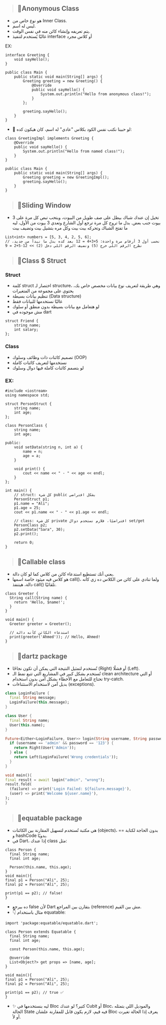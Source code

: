> ## 📌Anonymous Class
- هو نوع خاص من Inner Class.
- ليس له اسم.
- يتم تعريفه وإنشاء كائن منه في نفس الوقت.
- غالبًا يُستخدم لتنفيذ interface أو كلاس مجرد
  
EX:

```
interface Greeting {
    void sayHello();
}

public class Main {
    public static void main(String[] args) {
        Greeting greeting = new Greeting() {
            @Override
            public void sayHello() {
                System.out.println("Hello from anonymous class!");
            }
        };

        greeting.sayHello();
    }
}
```
- 🔁 لو حبينا نكتب نفس الكود بكلاس "عادي" له اسم، كان هيكون كده:
```
class GreetingImpl implements Greeting {
    @Override
    public void sayHello() {
        System.out.println("Hello from named class!");
    }
}

public class Main {
    public static void main(String[] args) {
        Greeting greeting = new GreetingImpl();
        greeting.sayHello();
    }
}
```
> ## 📌Sliding Window
- تخيل إن عندك شباك بيطل على صف طويل من البيوت، وبتحب تبص كل مرة على 3 بيوت جنب بعض. بدل ما تروح كل مرة ترجع أول الشارع وتعدي 3 بيوت من الأول، ليه ما تفتح الشباك وتحركه بيت بيت وكل مره بتشيل بيت وتضيف بيت
```
List<int> numbers = [5, 3, 4, 2, 5, 6];
// نحسب أول 3 أرقام مرة واحدة: 5+3+4 = 12 بعد كده بدل ما نبدأ من جديد، نطرح الرقم اللي خرج (5) ونضيف الرقم اللي دخل (2) >> 12-5+2 = 9
```
> ## 📌Class $ Struct
### Struct
- كلمة struct اختصار لـ structure، وهي طريقة لتعريف نوع بيانات مخصص خاص بك، يحتوي على مجموعة من المتغيرات
- تنظيم بيانات بسيطة (Data structure)
- غالبًا نستخدمها للبيانات فقط
- لو هتعامل مع بيانات بسيطة بدون منطق أو سلوك
- مش موجوده في dart
```
struct Friend {
    string name;
    int salary;
};
```
### Class
- تصميم كائنات ذات وظائف وسلوك (OOP)
- نستخدمها لتعريف كائنات كاملة
- لو بتصمم كائنات كاملة فيها دوال وسلوك	
### EX:
```
#include <iostream>
using namespace std;

struct PersonStruct {
    string name;
    int age;
};

class PersonClass {
    string name;
    int age;

public:
    void setData(string n, int a) {
        name = n;
        age = a;
    }

    void print() {
        cout << name << " - " << age << endl;
    }
};

int main() {
    // struct: كل شيء public بشكل افتراضي
    PersonStruct p1;
    p1.name = "Ali";
    p1.age = 25;
    cout << p1.name << " - " << p1.age << endl;

    // class: كل شيء private افتراضيًا، فلازم نستخدم دوال set/get
    PersonClass p2;
    p2.setData("Sara", 30);
    p2.print();

    return 0;
}
```
> ## 📌Callable class
- يعني أنك تستطيع استدعاء كائن من كلاس كما لو كان دالة.
- هو كلاس فيه ميثود خاصة اسمها call()، ولما تنادي على كائن من الكلاس ده زي كأنه دالة، هيتنفذ call() تلقائيًا.
```
class Greeter {
  String call(String name) {
    return 'Hello, $name!';
  }
}

void main() {
  Greeter greeter = Greeter();

  // استدعاء الكائن كأنه دالة
  print(greeter('Ahmed')); // Hello, Ahmed!
}

```
> ## 📌dartz package
- تُستخدم لتمثيل النتيجة التي يمكن أن تكون نجاحًا (Right) أو فشلًا (Left).
- تُستخدم بشكل كبير في المشاريع التي تتبع نمط الـ clean architecture أو التي تحتاج للتعامل مع الأخطاء بشكل آمن بدون استخدام try-catch.
- بديل آمن لاستخدام الاستثناءات (exceptions).
```dart
class LoginFailure {
  final String message;
  LoginFailure(this.message);
}

class User {
  final String name;
  User(this.name);
}

Future<Either<LoginFailure, User>> login(String username, String password) async {
  if (username == 'admin' && password == '123') {
    return Right(User('Admin'));
  } else {
    return Left(LoginFailure('Wrong credentials'));
  }
}

void main(){
final result = await login("admin", "wrong");
result.fold(
  (failure) => print('Login Failed: ${failure.message}'),
  (user) => print('Welcome ${user.name}'),
);
}
```
> ## 📌equatable package
- هي مكتبة تُستخدم لتسهيل المقارنة بين الكائنات (objects)، بدون الحاجة لكتابة == و hashCode يدويًا.
- في Dart، إذا عندك class مثل:
```
class Person {
  final String name;
  final int age;

  Person(this.name, this.age);
}
void main(){
final p1 = Person("Ali", 25);
final p2 = Person("Ali", 25);

print(p1 == p2); // false!
}
```
- ده بيرجع false لأن Dart بتقارن بين المراجع (reference) مش بين القيم.
- 👇 مثال باستخدام equatable:
```
import 'package:equatable/equatable.dart';

class Person extends Equatable {
  final String name;
  final int age;

  const Person(this.name, this.age);

  @override
  List<Object?> get props => [name, age];
}

void main(){
final p1 = Person("Ali", 25);
final p2 = Person("Ali", 25);

print(p1 == p2); // true ✅
}
```
- ✨ ليه بنستخدمها في Bloc كتير؟ لو عندك Cubit أو Bloc، والموديل اللي بتمثله الحالة State فيه قيم، لازم يكون قابل للمقارنة علشان Bloc يعرف إذا الحالة تغيرت أو لأ.

